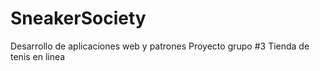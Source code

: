 # SneakerSociety
Desarrollo de aplicaciones web y patrones 
Proyecto grupo #3 
Tienda de tenis en linea 
